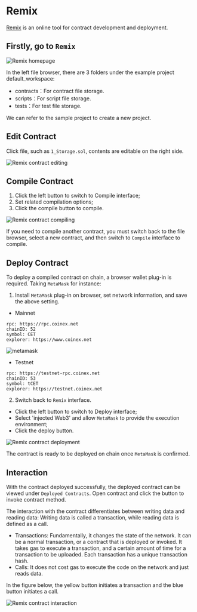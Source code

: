 # Remix

[Remix](https://remix.ethereum.org/) is an online tool for contract development and deployment.

## Firstly, go to `Remix`

![Remix homepage](./images/remix_home.png)

In the left file browser, there are 3 folders under the example project default_workspace:

* contracts：For contract file storage.
* scripts：For script file storage.
* tests：For test file storage.

We can refer to the sample project to create a new project.

## Edit Contract

Click file, such as `1_Storage.sol`, contents are editable on the right side.

![Remix contract editing](./images/remix_edit.png)

## Compile Contract

1. Click the left button to switch to Compile interface;
2. Set related compilation options;
3. Click the compile button to compile.

![Remix contract compiling](./images/remix_compile.png)

If you need to compile another contract, you must switch back to the file browser, select a new contract, and then switch to `Compile` interface to compile.

## Deploy Contract

To deploy a compiled contract on chain, a browser wallet plug-in is required. Taking `MetaMask` for instance:

1. Install `MetaMask` plug-in on browser, set network information, and save the above setting.

* Mainnet

```
rpc: https://rpc.coinex.net
chainID: 52
symbol: CET
explorer: https://www.coinex.net
```

![metamask](./images/metamask-en.png)

* Testnet

```
rpc: https://testnet-rpc.coinex.net
chainID: 53
symbol: tCET
explorer: https://testnet.coinex.net
```

2. Switch back to `Remix` interface.

* Click the left button to switch to Deploy interface;
* Select 'injected Web3' and allow `MetaMask` to provide the execution environment;
* Click the deploy button.

![Remix contract deployment](./images/remix_deploy.png)

The contract is ready to be deployed on chain once `MetaMask` is confirmed.

## Interaction

With the contract deployed successfully, the deployed contract can be viewed under `Deployed Contracts`. Open contract and click the button to invoke contract method.

The interaction with the contract differentiates between writing data and reading data: Writing data is called a transaction, while reading data is defined as a call.

* Transactions: Fundamentally, it changes the state of the network. It can be a normal transaction, or a contract that is deployed or invoked. It takes gas to execute a transaction, and a certain amount of time for a transaction to be uploaded. Each transaction has a unique transaction hash.
* Calls: It does not cost gas to execute the code on the network and just reads data.

In the figure below, the yellow button initiates a transaction and the blue button initiates a call.

![Remix contract interaction](./images/remix_interaction.png)
